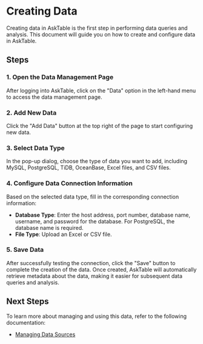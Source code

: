 # Creating Data

Creating data in AskTable is the first step in performing data queries and analysis. This document will guide you on how to create and configure data in AskTable.

## Steps

### 1. Open the Data Management Page

After logging into AskTable, click on the "Data" option in the left-hand menu to access the data management page.

### 2. Add New Data

Click the "Add Data" button at the top right of the page to start configuring new data.

### 3. Select Data Type

In the pop-up dialog, choose the type of data you want to add, including MySQL, PostgreSQL, TiDB, OceanBase, Excel files, and CSV files.

### 4. Configure Data Connection Information

Based on the selected data type, fill in the corresponding connection information:
- **Database Type**: Enter the host address, port number, database name, username, and password for the database. For PostgreSQL, the database name is required.
- **File Type**: Upload an Excel or CSV file.

### 5. Save Data

After successfully testing the connection, click the "Save" button to complete the creation of the data. Once created, AskTable will automatically retrieve metadata about the data, making it easier for subsequent data queries and analysis.

## Next Steps

To learn more about managing and using this data, refer to the following documentation:

- [Managing Data Sources](./manage-datasources.md)